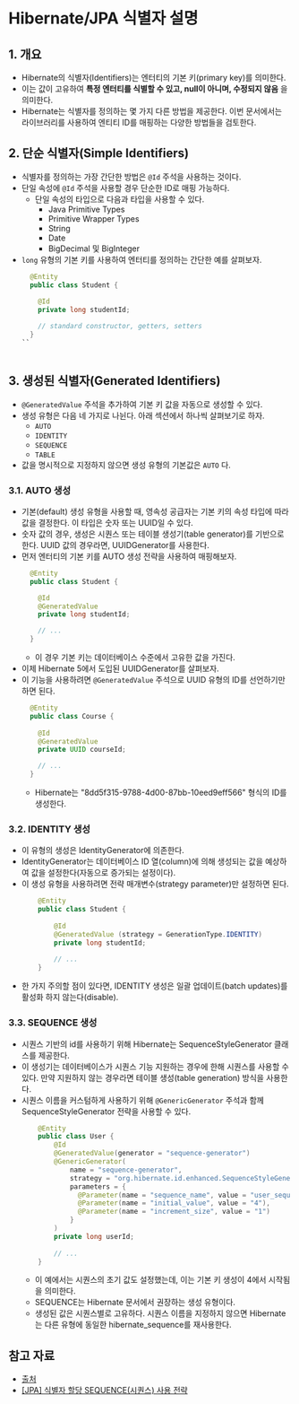 # Hibernate/JPA 식별자 설명

## 1. 개요
* Hibernate의 식별자(Identifiers)는 엔터티의 기본 키(primary key)를 의미한다. 
* 이는 값이 고유하여 **특정 엔터티를 식별할 수 있고, null이 아니며, 수정되지 않음** 을 의미한다.
* Hibernate는 식별자를 정의하는 몇 가지 다른 방법을 제공한다. 이번 문서에서는 라이브러리를 사용하여 엔티티 ID를 매핑하는 다양한 방법들을 검토한다.


## 2. 단순 식별자(Simple Identifiers)
* 식별자를 정의하는 가장 간단한 방법은 `@Id` 주석을 사용하는 것이다.
* 단일 속성에 `@Id` 주석을 사용할 경우 단순한 ID로 매핑 가능하다.
  * 단일 속성의 타입으로 다음과 타입을 사용할 수 있다.
    * Java Primitive Types
    * Primitive Wrapper Types 
    * String
    * Date
    * BigDecimal 및 BigInteger
* `long` 유형의 기본 키를 사용하여 엔터티를 정의하는 간단한 예를 살펴보자.
    ```java
      @Entity
      public class Student {
        
        @Id
        private long studentId;
  
        // standard constructor, getters, setters
      } 
    ``



## 3. 생성된 식별자(Generated Identifiers)
* `@GeneratedValue` 주석을 추가하여 기본 키 값을 자동으로 생성할 수 있다.
* 생성 유형은 다음 네 가지로 나뉜다. 아래 섹션에서 하나씩 살펴보기로 하자.
  * `AUTO`
  * `IDENTITY`
  * `SEQUENCE`
  * `TABLE`
* 값을 명시적으로 지정하지 않으면 생성 유형의 기본값은 `AUTO` 다.

### 3.1. AUTO 생성

* 기본(default) 생성 유형을 사용할 때, 영속성 공급자는 기본 키의 속성 타입에 따라 값을 결정한다. 이 타입은 숫자 또는 UUID일 수 있다.
* 숫자 값의 경우, 생성은 시퀀스 또는 테이블 생성기(table generator)를 기반으로 한다. UUID 값의 경우라면, UUIDGenerator를 사용한다.
* 먼저 엔터티의 기본 키를 AUTO 생성 전략을 사용하여 매핑해보자.
    ```java
      @Entity
      public class Student {
    
        @Id
        @GeneratedValue
        private long studentId;
    
        // ...
      }
    ```
  * 이 경우 기본 키는 데이터베이스 수준에서 고유한 값을 가진다.
* 이제 Hibernate 5에서 도입된 UUIDGenerator를 살펴보자.
* 이 기능을 사용하려면 `@GeneratedValue` 주석으로 UUID 유형의 ID를 선언하기만 하면 된다.
    ```java
      @Entity
      public class Course {
        
        @Id
        @GeneratedValue
        private UUID courseId;
    
        // ...
      }
    ```
  * Hibernate는 "8dd5f315-9788-4d00-87bb-10eed9eff566" 형식의 ID를 생성한다.


### 3.2. IDENTITY 생성
* 이 유형의 생성은 IdentityGenerator에 의존한다.
* IdentityGenerator는 데이터베이스 ID 열(column)에 의해 생성되는 값을 예상하여 값을 설정한다(자동으로 증가되는 설정이다).
* 이 생성 유형을 사용하려면 전략 매개변수(strategy parameter)만 설정하면 된다.
    ```java
        @Entity
        public class Student {
        
            @Id
            @GeneratedValue (strategy = GenerationType.IDENTITY)
            private long studentId;
        
            // ...
        }
    ```
* 한 가지 주의할 점이 있다면, IDENTITY 생성은 일괄 업데이트(batch updates)를 활성화 하지 않는다(disable).


### 3.3. SEQUENCE 생성

* 시퀀스 기반의 id를 사용하기 위해 Hibernate는 SequenceStyleGenerator 클래스를 제공한다.
* 이 생성기는 데이터베이스가 시퀀스 기능 지원하는 경우에 한해 시퀀스를 사용할 수 있다. 만약 지원하지 않는 경우라면 테이블 생성(table generation) 방식을 사용한다.
* 시퀀스 이름을 커스텀하게 사용하기 위해 `@GenericGenerator` 주석과 함께 SequenceStyleGenerator 전략을 사용할 수 있다.
    ```java
        @Entity
        public class User {
            @Id
            @GeneratedValue(generator = "sequence-generator")
            @GenericGenerator(
                name = "sequence-generator",
                strategy = "org.hibernate.id.enhanced.SequenceStyleGenerator",
                parameters = {
                  @Parameter(name = "sequence_name", value = "user_sequence"),
                  @Parameter(name = "initial_value", value = "4"),
                  @Parameter(name = "increment_size", value = "1")
                }
            )
            private long userId;
            
            // ...
        }
    ```
  * 이 예에서는 시퀀스의 초기 값도 설정했는데, 이는 기본 키 생성이 4에서 시작됨을 의미한다.
  * SEQUENCE는 Hibernate 문서에서 권장하는 생성 유형이다.
  * 생성된 값은 시퀀스별로 고유하다. 시퀀스 이름을 지정하지 않으면 Hibernate는 다른 유형에 동일한 hibernate_sequence를 재사용한다.


## 참고 자료
* [출처](https://www.baeldung.com/hibernate-identifiers)
* [[JPA] 식별자 할당 SEQUENCE(시퀀스) 사용 전략](https://dololak.tistory.com/479)
